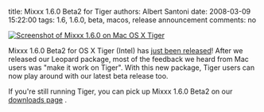 title: Mixxx 1.6.0 Beta2 for Tiger
authors: Albert Santoni
date: 2008-03-09 15:22:00
tags: 1.6, 1.6.0, beta, macos, release announcement
comments: no

[![Screenshot of Mixxx 1.6.0 on Mac OS X Tiger]({static}/images/news/Picture-3.png)]({static}/images/news/Picture-3.png)


Mixxx 1.6.0 Beta2 for OS X Tiger (Intel) has [just been released]({filename}/pages/download.md)!
After we released our Leopard package, most of the feedback we heard from Mac users was "make it work on Tiger". With this new package, Tiger users can now play around with our latest beta release too.

If you're still running Tiger, you can pick up Mixxx 1.6.0 Beta2 on our [downloads page]({filename}/pages/download.md) .

